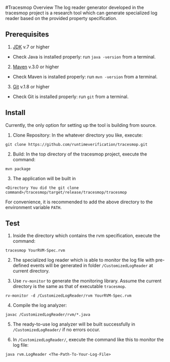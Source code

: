 #Tracesmop Overview
The log reader generator developed in the tracesmop project is a 
research tool which can generate specialized log reader based on the
provided property specification.


## Prerequisites

1. [JDK](http://www.oracle.com/technetwork/java/javase/downloads/index.html)
v.7 or higher
 * Check Java is installed properly: run `java -version` from a
  terminal.

2. [Maven](http://maven.apache.org/download.cgi)
v.3.0 or higher
 * Check Maven is installed properly: run `mvn -version` from a terminal.

3. [Git](http://git-scm.com/book/en/Getting-Started-Installing-Git)
v.1.8 or higher
 * Check Git is installed properly: run `git` from a terminal.


## Install

Currently, the only option for setting up the tool is building from source.

1. Clone Repository: In the whatever directory you like, execute:

```git clone https://github.com/runtimeverification/tracesmop.git```

2. Build: In the top directory of the tracesmop project, execute the command:

 ```mvn package```

3. The application will be built in

 `<Directory You did the git clone command>/tracesmop/target/release/tracesmop/tracesmop`

   For convenience, it is recommended to add the above directory to the 
   environment variable `PATH`.

## Test

1. Inside the directory which contains the rvm specification, execute the command: 

```tracesmop YourRVM-Spec.rvm```

2. The specialized log reader which is able to monitor the log file with
pre-defined events will be generated in folder `/CustomizedLogReader`
at current directory.

3. Use `rv-monitor` to generate the monitoring library. 
Assume the current directory is the same as that of executable `tracesmop`.

 ```rv-monitor -d /CustomizedLogReader/rvm YourRVM-Spec.rvm```

4. Compile the log analyzer:

 ```javac /CustomizedLogReader/rvm/*.java```

5. The ready-to-use log analyzer will be built successfully in
`/CustomizedLogReader/` if no errors occur.

6. In `/CustomizedLogReader/`, execute the command like this to monitor the log file:
 
```java rvm.LogReader <The-Path-To-Your-Log-File>```
